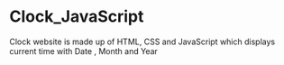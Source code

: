 # Clock_JavaScript
 Clock website is made up of HTML, CSS and JavaScript which displays current time with Date , Month and Year
